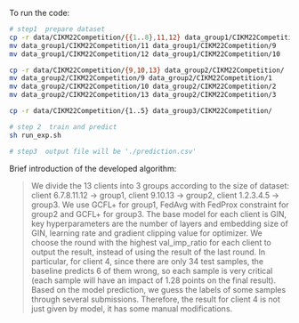 To run the code:
```bash
# step1  prepare dataset
cp -r data/CIKM22Competition/{{1..8},11,12} data_group1/CIKM22Competition/
mv data_group1/CIKM22Competition/11 data_group1/CIKM22Competition/9
mv data_group1/CIKM22Competition/12 data_group1/CIKM22Competition/10

cp -r data/CIKM22Competition/{9,10,13} data_group2/CIKM22Competition/
mv data_group2/CIKM22Competition/9 data_group2/CIKM22Competition/1
mv data_group2/CIKM22Competition/10 data_group2/CIKM22Competition/2
mv data_group2/CIKM22Competition/13 data_group2/CIKM22Competition/3

cp -r data/CIKM22Competition/{1..5} data_group3/CIKM22Competition/

# step 2  train and predict
sh run_exp.sh

# step3  output file will be './prediction.csv'
```


Brief introduction of the developed algorithm:
> We divide the 13 clients into 3 groups according to the size of dataset: client 6.7.8.11.12 -> group1, client 9.10.13 -> group2, client 1.2.3.4.5 -> group3.
> We use GCFL+ for group1, FedAvg with FedProx constraint for group2 and GCFL+ for group3.
> The base model for each client is GIN, key hyperparameters are the number of layers and embedding size of GIN, learning rate and gradient clipping value for optimizer. 
> We choose the round with the highest val_imp_ratio for each client to output the result, instead of using the result of the last round.
> In particular, for client 4, since there are only 34 test samples, the baseline predicts 6 of them wrong, so each sample is very critical (each sample will have an impact of 1.28 points on the final result). 
> Based on the model prediction, we guess the labels of some samples through several submissions. Therefore, the result for client 4 is not just given by model,  it has some manual modifications.